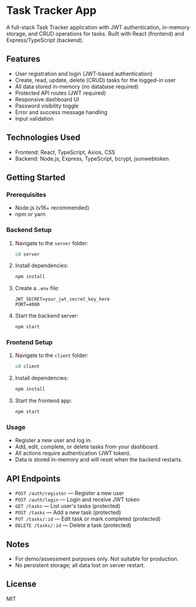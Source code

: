 # Task Tracker App

A full-stack Task Tracker application with JWT authentication, in-memory storage, and CRUD operations for tasks. Built with React (frontend) and Express/TypeScript (backend).

## Features
- User registration and login (JWT-based authentication)
- Create, read, update, delete (CRUD) tasks for the logged-in user
- All data stored in-memory (no database required)
- Protected API routes (JWT required)
- Responsive dashboard UI
- Password visibility toggle
- Error and success message handling
- Input validation

## Technologies Used
- Frontend: React, TypeScript, Axios, CSS
- Backend: Node.js, Express, TypeScript, bcrypt, jsonwebtoken

## Getting Started

### Prerequisites
- Node.js (v16+ recommended)
- npm or yarn

### Backend Setup
1. Navigate to the `server` folder:
   ```sh
   cd server
   ```
2. Install dependencies:
   ```sh
   npm install
   ```
3. Create a `.env` file:
   ```env
   JWT_SECRET=your_jwt_secret_key_here
   PORT=4000
   ```
4. Start the backend server:
   ```sh
   npm start
   ```

### Frontend Setup
1. Navigate to the `client` folder:
   ```sh
   cd client
   ```
2. Install dependencies:
   ```sh
   npm install
   ```
3. Start the frontend app:
   ```sh
   npm start
   ```

### Usage
- Register a new user and log in.
- Add, edit, complete, or delete tasks from your dashboard.
- All actions require authentication (JWT token).
- Data is stored in-memory and will reset when the backend restarts.

## API Endpoints
- `POST /auth/register` — Register a new user
- `POST /auth/login` — Login and receive JWT token
- `GET /tasks` — List user's tasks (protected)
- `POST /tasks` — Add a new task (protected)
- `PUT /tasks/:id` — Edit task or mark completed (protected)
- `DELETE /tasks/:id` — Delete a task (protected)

## Notes
- For demo/assessment purposes only. Not suitable for production.
- No persistent storage; all data lost on server restart.

## License
MIT

